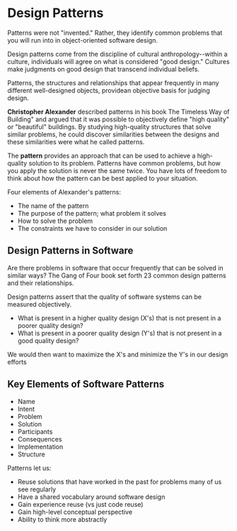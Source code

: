 # Design Patterns

Patterns were not "invented." Rather, they identify common problems that you will run into in object-oriented software design.

Design patterns come from the discipline of cultural anthropology--within a culture, individuals will agree on what is considered "good design." Cultures make judgments on good design that transcend individual beliefs.

Patterns, the structures and relationships that appear frequently in many different well-designed objects, providean objective basis for judging design.

**Christopher Alexander** described patterns in his book The Timeless Way of Building" and argued that it was possible to objectively define "high quality" or "beautiful" buildings. By studying high-quality structures that solve similar problems, he could discover similarities between the designs and these similarities were what he called patterns.

The **pattern** provides an approach that can be used to achieve a high-quality solution to its problem. Patterns have common problems, but how you apply the solution is never the same twice. You have lots of freedom to think about how the pattern can be best applied to your situation.

Four elements of Alexander's patterns:

- The name of the pattern
- The purpose of the pattern; what problem it solves
- How to solve the problem
- The constraints we have to consider in our solution

## Design Patterns in Software

Are there problems in software that occur frequently that can be solved in similar ways? The Gang of Four book set forth 23 common design patterns and their relationships.

Design patterns assert that the quality of software systems can be measured objectively.

- What is present in a higher quality design (X's) that is not present in a poorer quality design?
- What is present in a poorer quality design (Y's) that is not present in a good quality design?

We would then want to maximize the X's and minimize the Y's in our design efforts

## Key Elements of Software Patterns

- Name
- Intent
- Problem
- Solution
- Participants
- Consequences
- Implementation
- Structure

Patterns let us:

- Reuse solutions that have worked in the past for problems many of us see regularly
- Have a shared vocabulary around software design
- Gain experience reuse (vs just code reuse)
- Gain high-level conceptual perspective
- Ability to think more abstractly